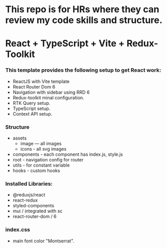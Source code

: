 # This repo is for HRs where they can review my code skills and structure.

# React + TypeScript + Vite + Redux-Toolkit

### This template provides the following setup to get React work:

- ReactJS with Vite template
- React Router Dom 6
- Navigation with sidebar using RRD 6
- Redux-toolkit minal configuration.
- RTK Query setup.
- TypeScript setup.
- Context API setup.

### Structure

- assets
  - image — all images
  - icons - all svg images
- components - each component has index.js, style.js
- root - navigation config for router
- utils - for constant variable
- hooks - custom hooks

### Installed Libraries:

- @reduxjs/react
- react-redux
- styled-components
- mui / integrated with sc
- react-router-dom / 6

### index.css

- main font color "Montserrat".
